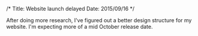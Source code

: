 /*
Title: Website launch delayed
Date: 2015/09/16
*/

After doing more research, I've figured out a better design structure for my website. I'm expecting more of a mid October release date.
